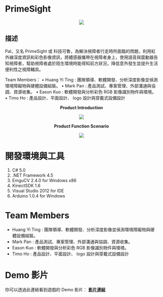 # PrimeSight

<p align="center">
  <img src="../master/PrimeSight-logo.png?raw=true">
</p>

## 描述
Pal，又名 PrimeSight 或 科技可魯，為解決視障者行走時所面臨的問題，利用紅外線深度資訊和彩色影像資訊，將體感器攜帶在視障者身上，使用語音與震動器告知視障者，幫助視障者處於陌生環境時能得知前方狀況，降低意外發生並提升生活便利性之視障輔具。

Team  Members：
• Huang Yi Ting : 團隊領導、軟體開發、分析深度影像並偵測環境障礙物與硬體設備組裝。
• Mark Pan : 產品測試、專案管理、外部溝通與協調、資源收集。
• Eason Kuo :  軟體開發與分析彩色 RGB 影像識別物件與環境。
• Timo Ho : 產品設計、平面設計、 logo 設計與穿戴式設備設計


**<p align="center">Product Introduction</p>**
<p align="center">
  <img src="../master/PrimeSight-function-2.jpg?raw=true">
</p>
 
**<p align="center">Product Function Scenario</p>**
<p align="center">
  <img src="../master/PrimeSight-function-1.jpg?raw=true">
</p>

# 開發環境與工具
1. C# 5.0
2. .NET Framework 4.5
3. EmguCV 2.4.0 for Windows x86
4. KinectSDK 1.6 
5. Visual Studio 2012 for IDE
6. Arduino 1.0.4 for Windows

# Team Members
- Huang Yi Ting : 團隊領導、軟體開發、分析深度影像並偵測環境障礙物與硬體設備組裝。
- Mark Pan : 產品測試、專案管理、外部溝通與協調、資源收集。
- Eason Kuo : 軟體開發與分析彩色 RGB 影像識別物件與環境。
- Timo Ho : 產品設計、平面設計、 logo 設計與穿戴式設備設計

# Demo 影片
你可以透過此連結看到遊戲的 Demo 影片： **[影片連結](https://www.youtube.com/watch?v=Dsgz4IEIZW4)**
